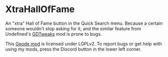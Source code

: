 # XtraHallOfFame

An "xtra" Hall of Fame button in the Quick Search menu. Because a certain someone wouldn't stop asking for it, and the similar feature from Undefined's [GDTweaks](mod:undefined0.gdtweaks) mod is prone to bugs.

This [Geode mod](https://geode-sdk.org) is licensed under LGPLv2. To report bugs or get help with using my mods, press the Discord button in the lower left corner.